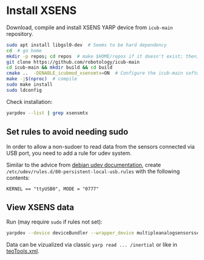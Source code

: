# Install XSENS
Download, compile and install XSENS YARP device from `icub-main` repository.
```bash
sudo apt install libgsl0-dev  # Seems to be hard dependency
cd  # go home
mkdir -p repos; cd repos  # make $HOME/repos if it doesn't exist; then, enter it
git clone https://github.com/robotology/icub-main
cd icub-main && mkdir build && cd build
cmake ..  -DENABLE_icubmod_xsensmtx=ON  # Configure the icub-main software
make -j$(nproc)  # compile
sudo make install
sudo ldconfig
```

Check installation:
```bash
yarpdev --list | grep xsensmtx
```

## Set rules to avoid needing sudo

In order to allow a non-sudoer to read data from the sensors connected via USB port, you need to add a rule for udev system.

Similar to the advice from [debian udev documentation](https://wiki.debian.org/udev), create `/etc/udev/rules.d/80-persistent-local-usb.rules` with the following contents:
```
KERNEL == "ttyUSB0", MODE = "0777"
```

## View XSENS data

Run (may require `sudo` if rules not set):
```bash
yarpdev --device deviceBundler --wrapper_device multipleanalogsensorsserver --attached_device xsensmtx --name /inertial --period 5
```

Data can be vizualized via classic `yarp read ... /inertial` or like in [teoTools.xml](https://github.com/roboticslab-uc3m/teo-configuration-files/blob/762ebe5079e05da38602e21e2feccd9901d8513d/share/teoTools/scripts/teoTools.xml#L74-L79).
